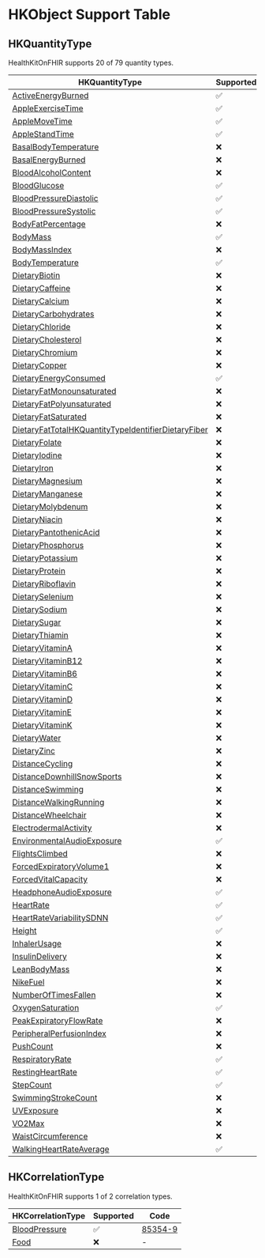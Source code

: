 <!--
                  
This source file is part of the HealthKitOnFHIR open source project

SPDX-FileCopyrightText: 2022 Stanford University and the project authors (see CONTRIBUTORS.md)

SPDX-License-Identifier: MIT
             
-->


# HKObject Support Table 

## HKQuantityType

HealthKitOnFHIR supports 20 of 79 quantity types.

|HKQuantityType|Supported|Code|Unit|
|----|----|----|----|
|[ActiveEnergyBurned](https://developer.apple.com/documentation/healthkitHKQuantityTypeIdentifierActiveEnergyBurned)|:white_check_mark:|[41981-2](http://loinc.org/41981-2)|[kcal](http://unitsofmeasure.org)|
|[AppleExerciseTime](https://developer.apple.com/documentation/healthkitHKQuantityTypeIdentifierAppleExerciseTime)|:white_check_mark:|[HKQuantityTypeIdentifierAppleExerciseTime](https://developer.apple.com/documentation/healthkit/HKQuantityTypeIdentifierAppleExerciseTime)|[min](http://unitsofmeasure.org)|
|[AppleMoveTime](https://developer.apple.com/documentation/healthkitHKQuantityTypeIdentifierAppleMoveTime)|:white_check_mark:|[HKQuantityTypeIdentifierAppleMoveTime](https://developer.apple.com/documentation/healthkit/HKQuantityTypeIdentifierAppleMoveTime)|[min](http://unitsofmeasure.org)|
|[AppleStandTime](https://developer.apple.com/documentation/healthkitHKQuantityTypeIdentifierAppleStandTime)|:white_check_mark:|[HKQuantityTypeIdentifierAppleStandTime](https://developer.apple.com/documentation/healthkit/HKQuantityTypeIdentifierAppleStandTime)|[min](http://unitsofmeasure.org)|
|[BasalBodyTemperature](https://developer.apple.com/documentation/healthkitHKQuantityTypeIdentifierBasalBodyTemperature)|:x:|-|-|
|[BasalEnergyBurned](https://developer.apple.com/documentation/healthkitHKQuantityTypeIdentifierBasalEnergyBurned)|:x:|-|-|
|[BloodAlcoholContent](https://developer.apple.com/documentation/healthkitHKQuantityTypeIdentifierBloodAlcoholContent)|:x:|-|-|
|[BloodGlucose](https://developer.apple.com/documentation/healthkitHKQuantityTypeIdentifierBloodGlucose)|:white_check_mark:|[41653-7](http://loinc.org/41653-7)|[mg/dL](http://unitsofmeasure.org)|
|[BloodPressureDiastolic](https://developer.apple.com/documentation/healthkitHKQuantityTypeIdentifierBloodPressureDiastolic)|:white_check_mark:|[8867-4](http://loinc.org/8867-4)|[mmHg](http://unitsofmeasure.org)|
|[BloodPressureSystolic](https://developer.apple.com/documentation/healthkitHKQuantityTypeIdentifierBloodPressureSystolic)|:white_check_mark:|[8480-6](http://loinc.org/8480-6)|[mmHg](http://unitsofmeasure.org)|
|[BodyFatPercentage](https://developer.apple.com/documentation/healthkitHKQuantityTypeIdentifierBodyFatPercentage)|:x:|-|-|
|[BodyMass](https://developer.apple.com/documentation/healthkitHKQuantityTypeIdentifierBodyMass)|:white_check_mark:|[29463-7](http://loinc.org/29463-7)|[lbs](http://unitsofmeasure.org)|
|[BodyMassIndex](https://developer.apple.com/documentation/healthkitHKQuantityTypeIdentifierBodyMassIndex)|:x:|-|-|
|[BodyTemperature](https://developer.apple.com/documentation/healthkitHKQuantityTypeIdentifierBodyTemperature)|:white_check_mark:|[8310-5](http://loinc.org/8310-5)|[C](http://unitsofmeasure.org)|
|[DietaryBiotin](https://developer.apple.com/documentation/healthkitHKQuantityTypeIdentifierDietaryBiotin)|:x:|-|-|
|[DietaryCaffeine](https://developer.apple.com/documentation/healthkitHKQuantityTypeIdentifierDietaryCaffeine)|:x:|-|-|
|[DietaryCalcium](https://developer.apple.com/documentation/healthkitHKQuantityTypeIdentifierDietaryCalcium)|:x:|-|-|
|[DietaryCarbohydrates](https://developer.apple.com/documentation/healthkitHKQuantityTypeIdentifierDietaryCarbohydrates)|:x:|-|-|
|[DietaryChloride](https://developer.apple.com/documentation/healthkitHKQuantityTypeIdentifierDietaryChloride)|:x:|-|-|
|[DietaryCholesterol](https://developer.apple.com/documentation/healthkitHKQuantityTypeIdentifierDietaryCholesterol)|:x:|-|-|
|[DietaryChromium](https://developer.apple.com/documentation/healthkitHKQuantityTypeIdentifierDietaryChromium)|:x:|-|-|
|[DietaryCopper](https://developer.apple.com/documentation/healthkitHKQuantityTypeIdentifierDietaryCopper)|:x:|-|-|
|[DietaryEnergyConsumed](https://developer.apple.com/documentation/healthkitHKQuantityTypeIdentifierDietaryEnergyConsumed)|:white_check_mark:|[9052-2](http://loinc.org/9052-2)|[kcal](http://unitsofmeasure.org)|
|[DietaryFatMonounsaturated](https://developer.apple.com/documentation/healthkitHKQuantityTypeIdentifierDietaryFatMonounsaturated)|:x:|-|-|
|[DietaryFatPolyunsaturated](https://developer.apple.com/documentation/healthkitHKQuantityTypeIdentifierDietaryFatPolyunsaturated)|:x:|-|-|
|[DietaryFatSaturated](https://developer.apple.com/documentation/healthkitHKQuantityTypeIdentifierDietaryFatSaturated)|:x:|-|-|
|[DietaryFatTotalHKQuantityTypeIdentifierDietaryFiber](https://developer.apple.com/documentation/healthkitHKQuantityTypeIdentifierDietaryFatTotalHKQuantityTypeIdentifierDietaryFiber)|:x:|-|-|
|[DietaryFolate](https://developer.apple.com/documentation/healthkitHKQuantityTypeIdentifierDietaryFolate)|:x:|-|-|
|[DietaryIodine](https://developer.apple.com/documentation/healthkitHKQuantityTypeIdentifierDietaryIodine)|:x:|-|-|
|[DietaryIron](https://developer.apple.com/documentation/healthkitHKQuantityTypeIdentifierDietaryIron)|:x:|-|-|
|[DietaryMagnesium](https://developer.apple.com/documentation/healthkitHKQuantityTypeIdentifierDietaryMagnesium)|:x:|-|-|
|[DietaryManganese](https://developer.apple.com/documentation/healthkitHKQuantityTypeIdentifierDietaryManganese)|:x:|-|-|
|[DietaryMolybdenum](https://developer.apple.com/documentation/healthkitHKQuantityTypeIdentifierDietaryMolybdenum)|:x:|-|-|
|[DietaryNiacin](https://developer.apple.com/documentation/healthkitHKQuantityTypeIdentifierDietaryNiacin)|:x:|-|-|
|[DietaryPantothenicAcid](https://developer.apple.com/documentation/healthkitHKQuantityTypeIdentifierDietaryPantothenicAcid)|:x:|-|-|
|[DietaryPhosphorus](https://developer.apple.com/documentation/healthkitHKQuantityTypeIdentifierDietaryPhosphorus)|:x:|-|-|
|[DietaryPotassium](https://developer.apple.com/documentation/healthkitHKQuantityTypeIdentifierDietaryPotassium)|:x:|-|-|
|[DietaryProtein](https://developer.apple.com/documentation/healthkitHKQuantityTypeIdentifierDietaryProtein)|:x:|-|-|
|[DietaryRiboflavin](https://developer.apple.com/documentation/healthkitHKQuantityTypeIdentifierDietaryRiboflavin)|:x:|-|-|
|[DietarySelenium](https://developer.apple.com/documentation/healthkitHKQuantityTypeIdentifierDietarySelenium)|:x:|-|-|
|[DietarySodium](https://developer.apple.com/documentation/healthkitHKQuantityTypeIdentifierDietarySodium)|:x:|-|-|
|[DietarySugar](https://developer.apple.com/documentation/healthkitHKQuantityTypeIdentifierDietarySugar)|:x:|-|-|
|[DietaryThiamin](https://developer.apple.com/documentation/healthkitHKQuantityTypeIdentifierDietaryThiamin)|:x:|-|-|
|[DietaryVitaminA](https://developer.apple.com/documentation/healthkitHKQuantityTypeIdentifierDietaryVitaminA)|:x:|-|-|
|[DietaryVitaminB12](https://developer.apple.com/documentation/healthkitHKQuantityTypeIdentifierDietaryVitaminB12)|:x:|-|-|
|[DietaryVitaminB6](https://developer.apple.com/documentation/healthkitHKQuantityTypeIdentifierDietaryVitaminB6)|:x:|-|-|
|[DietaryVitaminC](https://developer.apple.com/documentation/healthkitHKQuantityTypeIdentifierDietaryVitaminC)|:x:|-|-|
|[DietaryVitaminD](https://developer.apple.com/documentation/healthkitHKQuantityTypeIdentifierDietaryVitaminD)|:x:|-|-|
|[DietaryVitaminE](https://developer.apple.com/documentation/healthkitHKQuantityTypeIdentifierDietaryVitaminE)|:x:|-|-|
|[DietaryVitaminK](https://developer.apple.com/documentation/healthkitHKQuantityTypeIdentifierDietaryVitaminK)|:x:|-|-|
|[DietaryWater](https://developer.apple.com/documentation/healthkitHKQuantityTypeIdentifierDietaryWater)|:x:|-|-|
|[DietaryZinc](https://developer.apple.com/documentation/healthkitHKQuantityTypeIdentifierDietaryZinc)|:x:|-|-|
|[DistanceCycling](https://developer.apple.com/documentation/healthkitHKQuantityTypeIdentifierDistanceCycling)|:x:|-|-|
|[DistanceDownhillSnowSports](https://developer.apple.com/documentation/healthkitHKQuantityTypeIdentifierDistanceDownhillSnowSports)|:x:|-|-|
|[DistanceSwimming](https://developer.apple.com/documentation/healthkitHKQuantityTypeIdentifierDistanceSwimming)|:x:|-|-|
|[DistanceWalkingRunning](https://developer.apple.com/documentation/healthkitHKQuantityTypeIdentifierDistanceWalkingRunning)|:x:|-|-|
|[DistanceWheelchair](https://developer.apple.com/documentation/healthkitHKQuantityTypeIdentifierDistanceWheelchair)|:x:|-|-|
|[ElectrodermalActivity](https://developer.apple.com/documentation/healthkitHKQuantityTypeIdentifierElectrodermalActivity)|:x:|-|-|
|[EnvironmentalAudioExposure](https://developer.apple.com/documentation/healthkitHKQuantityTypeIdentifierEnvironmentalAudioExposure)|:white_check_mark:|[HKQuantityTypeIdentifierEnvironmentalAudioExposure](https://developer.apple.com/documentation/healthkit/HKQuantityTypeIdentifierEnvironmentalAudioExposure)|[dB(SPL)](http://unitsofmeasure.org)|
|[FlightsClimbed](https://developer.apple.com/documentation/healthkitHKQuantityTypeIdentifierFlightsClimbed)|:x:|-|-|
|[ForcedExpiratoryVolume1](https://developer.apple.com/documentation/healthkitHKQuantityTypeIdentifierForcedExpiratoryVolume1)|:x:|-|-|
|[ForcedVitalCapacity](https://developer.apple.com/documentation/healthkitHKQuantityTypeIdentifierForcedVitalCapacity)|:x:|-|-|
|[HeadphoneAudioExposure](https://developer.apple.com/documentation/healthkitHKQuantityTypeIdentifierHeadphoneAudioExposure)|:white_check_mark:|[HKQuantityTypeIdentifierHeadphoneAudioExposure](https://developer.apple.com/documentation/healthkit/HKQuantityTypeIdentifierHeadphoneAudioExposure)|[dB(SPL)](http://unitsofmeasure.org)|
|[HeartRate](https://developer.apple.com/documentation/healthkitHKQuantityTypeIdentifierHeartRate)|:white_check_mark:|[8867-4](http://loinc.org/8867-4)|[beats/minute](http://unitsofmeasure.org)|
|[HeartRateVariabilitySDNN](https://developer.apple.com/documentation/healthkitHKQuantityTypeIdentifierHeartRateVariabilitySDNN)|:white_check_mark:|[80404-7](http://loinc.org/80404-7)|[ms](http://unitsofmeasure.org)|
|[Height](https://developer.apple.com/documentation/healthkitHKQuantityTypeIdentifierHeight)|:white_check_mark:|[8302-2](http://loinc.org/8302-2)|[in](http://unitsofmeasure.org)|
|[InhalerUsage](https://developer.apple.com/documentation/healthkitHKQuantityTypeIdentifierInhalerUsage)|:x:|-|-|
|[InsulinDelivery](https://developer.apple.com/documentation/healthkitHKQuantityTypeIdentifierInsulinDelivery)|:x:|-|-|
|[LeanBodyMass](https://developer.apple.com/documentation/healthkitHKQuantityTypeIdentifierLeanBodyMass)|:x:|-|-|
|[NikeFuel](https://developer.apple.com/documentation/healthkitHKQuantityTypeIdentifierNikeFuel)|:x:|-|-|
|[NumberOfTimesFallen](https://developer.apple.com/documentation/healthkitHKQuantityTypeIdentifierNumberOfTimesFallen)|:x:|-|-|
|[OxygenSaturation](https://developer.apple.com/documentation/healthkitHKQuantityTypeIdentifierOxygenSaturation)|:white_check_mark:|[59408-5](http://loinc.org/59408-5)|[%](http://unitsofmeasure.org)|
|[PeakExpiratoryFlowRate](https://developer.apple.com/documentation/healthkitHKQuantityTypeIdentifierPeakExpiratoryFlowRate)|:x:|-|-|
|[PeripheralPerfusionIndex](https://developer.apple.com/documentation/healthkitHKQuantityTypeIdentifierPeripheralPerfusionIndex)|:x:|-|-|
|[PushCount](https://developer.apple.com/documentation/healthkitHKQuantityTypeIdentifierPushCount)|:x:|-|-|
|[RespiratoryRate](https://developer.apple.com/documentation/healthkitHKQuantityTypeIdentifierRespiratoryRate)|:white_check_mark:|[9279-1](http://loinc.org/9279-1)|[breaths/minute](http://unitsofmeasure.org)|
|[RestingHeartRate](https://developer.apple.com/documentation/healthkitHKQuantityTypeIdentifierRestingHeartRate)|:white_check_mark:|[40443-4](http://loinc.org/40443-4)|[beats/minute](http://unitsofmeasure.org)|
|[StepCount](https://developer.apple.com/documentation/healthkitHKQuantityTypeIdentifierStepCount)|:white_check_mark:|[55423-8](http://loinc.org/55423-8)|steps|
|[SwimmingStrokeCount](https://developer.apple.com/documentation/healthkitHKQuantityTypeIdentifierSwimmingStrokeCount)|:x:|-|-|
|[UVExposure](https://developer.apple.com/documentation/healthkitHKQuantityTypeIdentifierUVExposure)|:x:|-|-|
|[VO2Max](https://developer.apple.com/documentation/healthkitHKQuantityTypeIdentifierVO2Max)|:x:|-|-|
|[WaistCircumference](https://developer.apple.com/documentation/healthkitHKQuantityTypeIdentifierWaistCircumference)|:x:|-|-|
|[WalkingHeartRateAverage](https://developer.apple.com/documentation/healthkitHKQuantityTypeIdentifierWalkingHeartRateAverage)|:white_check_mark:|[HKQuantityTypeIdentifierWalkingHeartRateAverage](https://developer.apple.com/documentation/healthkit/HKQuantityTypeIdentifierWalkingHeartRateAverage)|[beats/minute](http://unitsofmeasure.org)|


## HKCorrelationType

HealthKitOnFHIR supports 1 of 2 correlation types.

|HKCorrelationType|Supported|Code|
|----|----|----|
|[BloodPressure](https://developer.apple.com/documentation/healthkit/HKCorrelationTypeIdentifierBloodPressure)|:white_check_mark:|[85354-9](http://loinc.org/85354-9)|
|[Food](https://developer.apple.com/documentation/healthkit/HKCorrelationTypeIdentifierFood)|:x:|-|
